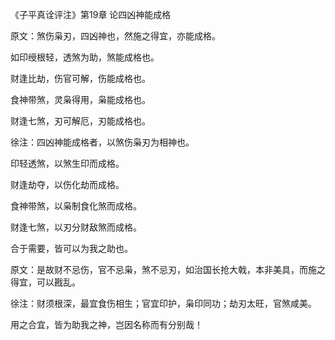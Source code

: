 《子平真诠评注》第19章 论四凶神能成格

原文：煞伤枭刃，四凶神也，然施之得宜，亦能成格。

如印绶根轻，透煞为助，煞能成格也。

财逢比劫，伤官可解，伤能成格也。

食神带煞，灵枭得用，枭能成格也。

财逢七煞，刃可解厄，刃能成格也。

徐注：四凶神能成格者，以煞伤枭刃为相神也。

印轻透煞，以煞生印而成格。

财逢劫夺，以伤化劫而成格。

食神带煞，以枭制食化煞而成格。

财逢七煞，以刃分财敌煞而成格。

合于需要，皆可以为我之助也。

原文：是故财不忌伤，官不忌枭，煞不忌刃，如治国长抢大戟，本非美具，而施之得宜，可以戡乱。

徐注：财须根深，最宜食伤相生；官宜印护，枭印同功；劫刃太旺，官煞咸美。

用之合宜，皆为助我之神，岂因名称而有分别哉！

